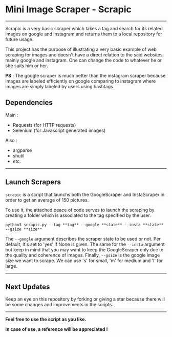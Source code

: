 # Mini Image Scraper - Scrapic
___
Scrapic is a very basic scraper which takes a tag and search for its related images on google and instagram and returns them to a local repository for future usage.

This project has the purpose of illustrating a very basic example of web scraping for images and doesn't have a direct relation to the said websites, mainly google and instagram. One can change the code to whatever he or she suits him or her.

**PS** : The google scraper is much better than the instagram scraper because images are labeled efficiently on google comparing to instagram where images are simply labeled by users using hashtags.

## Dependencies
Main : 
* Requests (for HTTP requests)
* Selenium (for Javascript generated images)

Also :
* argparse
* shutil
* etc.

___
## Launch Scrapers
`scrapic` is a script that launchs both the GoogleScraper and InstaScraper in order to get an average of 150 pictures.

To use it, the attached peace of code serves to launch the scraping by creating a folder which is associated to the tag specified by the user.

    python3 scrapic.py --tag **tag** --google **state** --insta **state** --gsize **size**

The `--google` argument describes the scraper state to be used or not. Per default, it's set to 'yes' if None is given.
The same for the `--insta` argument but keep in mind that you may want to keep the GoogleScraper only due to the quality and coherence of images. 
Finally, `--gsize` is the google image size we want to scrape. We can use 's' for small, 'm' for medium and 'l' for large.

___
## Next Updates
Keep an eye on this repository by forking or giving a star because there will be some changes and improvements in the scripts. 

___
**Feel free to use the script as you like.**

**In case of use, a reference will be appreciated !**




